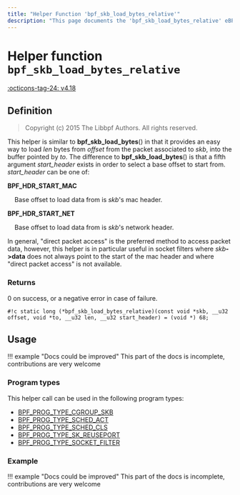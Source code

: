 ```yaml
---
title: "Helper Function 'bpf_skb_load_bytes_relative'"
description: "This page documents the 'bpf_skb_load_bytes_relative' eBPF helper function, including its defintion, usage, program types that can use it, and examples."
---
```

# Helper function `bpf_skb_load_bytes_relative`

<!-- [FEATURE_TAG](bpf_skb_load_bytes_relative) -->
[:octicons-tag-24: v4.18](https://github.com/torvalds/linux/commit/4e1ec56cdc59746943b2acfab3c171b930187bbe)
<!-- [/FEATURE_TAG] -->

## Definition

> Copyright (c) 2015 The Libbpf Authors. All rights reserved.


<!-- [HELPER_FUNC_DEF] -->
This helper is similar to **bpf_skb_load_bytes**() in that it provides an easy way to load _len_ bytes from _offset_ from the packet associated to _skb_, into the buffer pointed by _to_. The difference to **bpf_skb_load_bytes**() is that a fifth argument _start_header_ exists in order to select a base offset to start from. _start_header_ can be one of:

**BPF_HDR_START_MAC**

&nbsp;&nbsp;&nbsp;&nbsp;Base offset to load data from is _skb_'s mac header.

**BPF_HDR_START_NET**

&nbsp;&nbsp;&nbsp;&nbsp;Base offset to load data from is _skb_'s network header.

In general, "direct packet access" is the preferred method to access packet data, however, this helper is in particular useful in socket filters where _skb_**->data** does not always point to the start of the mac header and where "direct packet access" is not available.

### Returns

0 on success, or a negative error in case of failure.

`#!c static long (*bpf_skb_load_bytes_relative)(const void *skb, __u32 offset, void *to, __u32 len, __u32 start_header) = (void *) 68;`
<!-- [/HELPER_FUNC_DEF] -->

## Usage

!!! example "Docs could be improved"
    This part of the docs is incomplete, contributions are very welcome

### Program types

This helper call can be used in the following program types:

<!-- DO NOT EDIT MANUALLY -->
<!-- [HELPER_FUNC_PROG_REF] -->
 * [BPF_PROG_TYPE_CGROUP_SKB](../program-type/BPF_PROG_TYPE_CGROUP_SKB.md)
 * [BPF_PROG_TYPE_SCHED_ACT](../program-type/BPF_PROG_TYPE_SCHED_ACT.md)
 * [BPF_PROG_TYPE_SCHED_CLS](../program-type/BPF_PROG_TYPE_SCHED_CLS.md)
 * [BPF_PROG_TYPE_SK_REUSEPORT](../program-type/BPF_PROG_TYPE_SK_REUSEPORT.md)
 * [BPF_PROG_TYPE_SOCKET_FILTER](../program-type/BPF_PROG_TYPE_SOCKET_FILTER.md)
<!-- [/HELPER_FUNC_PROG_REF] -->

### Example

!!! example "Docs could be improved"
    This part of the docs is incomplete, contributions are very welcome
